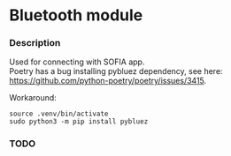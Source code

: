 # Bluetooth module
### Description
Used for connecting with SOFIA app.\
Poetry has a bug installing pybluez dependency, see here: https://github.com/python-poetry/poetry/issues/3415.

Workaround:
```
source .venv/bin/activate
sudo python3 -m pip install pybluez
```

### TODO